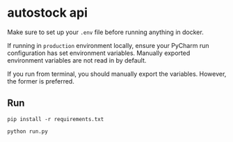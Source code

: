 # autostock api

Make sure to set up your `.env` file before running anything in docker.

If running in `production` environment locally, ensure your PyCharm run configuration has set environment variables.
Manually exported environment variables are not read in by default.

If you run from terminal, you should manually export the variables. However, the former is preferred.

## Run

`pip install -r requirements.txt`

`python run.py`
